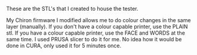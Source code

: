 These are the STL's that I created to house the tester.

My Chiron firmware I modified allows me to do colour changes in the same layer (manually). If you don't have a colour
capable printer, use the PLAIN stl. If you have a colour capable printer, use the FACE and WORDS at the same time. I
used PRUSA slicer to do it for me. No idea how it would be done in CURA, only used it for 5 minutes once.
